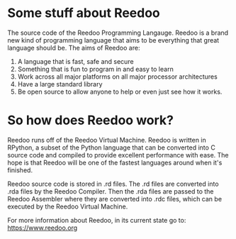 Some stuff about Reedoo
=======================

The source code of the Reedoo Programming Langauge. Reedoo is a brand new kind of programming language that aims to be everything that great language should be. The aims of Reedoo are:
  1. A language that is fast, safe and secure
  2. Something that is fun to program in and easy to learn
  3. Work across all major platforms on all major processor architectures
  4. Have a large standard library
  5. Be open source to allow anyone to help or even just see how it works.


So how does Reedoo work?
========================

Reedoo runs off of the Reedoo Virtual Machine. Reedoo is written in RPython, a subset of the Python language that can be converted into C source code and compiled to provide excellent performance with ease. The hope is that Reedoo will be one of the fastest languages around when it's finished.

Reedoo source code is stored in .rd files. The .rd files are converted into .rda files by the Reedoo Compiler. Then the .rda files are passed to the Reedoo Assembler where they are converted into .rdc files, which can be executed by the Reedoo Virtual Machine.

For more information about Reedoo, in its current state go to: https://www.reedoo.org
